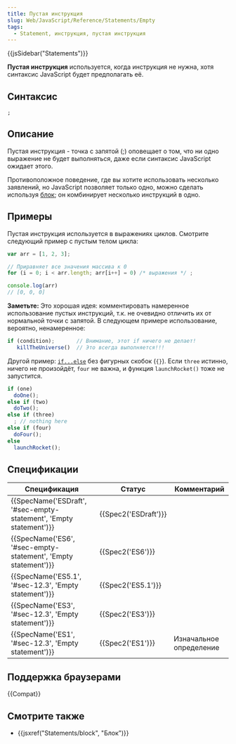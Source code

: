 ```yaml
---
title: Пустая инструкция
slug: Web/JavaScript/Reference/Statements/Empty
tags:
  - Statement, инструкция, пустая инструкция
---
```

{{jsSidebar("Statements")}}

**Пустая инструкция** используется, когда инструкция не нужна, хотя синтаксис JavaScript будет предполагать её.

## Синтаксис

```
;
```

## Описание

Пустая инструкция - точка с запятой (;) оповещает о том, что ни одно выражение не будет выполняться, даже если синтаксис JavaScript ожидает этого.

Противоположное поведение, где вы хотите использовать несколько заявлений, но JavaScript позволяет только одно, можно сделать используя [блок](/ru/docs/Web/JavaScript/Reference/Statements/block); он комбинирует несколько инструкций в одно.

## Примеры

Пустая инструкция используется в выражениях циклов. Смотрите следующий пример с пустым телом цикла:

```js
var arr = [1, 2, 3];

// Приравняет все значения массива к 0
for (i = 0; i < arr.length; arr[i++] = 0) /* выражения */ ;

console.log(arr)
// [0, 0, 0]
```

**Заметьте:** Это хорошая идея: комментировать намеренное использование пустых инструкций, т.к. не очевидно отличить их от нормальной точки с запятой. В следующем примере использование, вероятно, ненамеренное:

```js
if (condition);       // Внимание, этот if ничего не делает!
   killTheUniverse()  // Это всегда выполняется!!!
```

Другой пример: [`if...else`](/ru/docs/Web/JavaScript/Reference/Statements/if...else) без фигурных скобок (`{}`). Если `three` истинно, ничего не произойдёт, `four` не важна, и функция `launchRocket()` тоже не запустится.

```js
if (one)
  doOne();
else if (two)
  doTwo();
else if (three)
  ; // nothing here
else if (four)
  doFour();
else
  launchRocket();
```

## Спецификации

| Спецификация                                                                             | Статус                       | Комментарий             |
| ---------------------------------------------------------------------------------------- | ---------------------------- | ----------------------- |
| {{SpecName('ESDraft', '#sec-empty-statement', 'Empty statement')}} | {{Spec2('ESDraft')}} |                         |
| {{SpecName('ES6', '#sec-empty-statement', 'Empty statement')}}     | {{Spec2('ES6')}}         |                         |
| {{SpecName('ES5.1', '#sec-12.3', 'Empty statement')}}                 | {{Spec2('ES5.1')}}     |                         |
| {{SpecName('ES3', '#sec-12.3', 'Empty statement')}}                     | {{Spec2('ES3')}}         |                         |
| {{SpecName('ES1', '#sec-12.3', 'Empty statement')}}                     | {{Spec2('ES1')}}         | Изначальное определение |

## Поддержка браузерами

{{Compat}}

## Смотрите также

- {{jsxref("Statements/block", "Блок")}}

